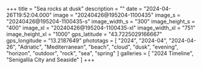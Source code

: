 +++
title = "Sea rocks at dusk"
description = ""
date = "2024-04-26T19:52:04.000"
image = "20240426@195204-1100435"
image_s = "20240426@195204-1100435-s"
image_width_s = "300"
image_height_s = "400"
image_xl = "20240426@195204-1100435-xl"
image_width_xl = "751"
image_height_xl = "1000"
gps_latitude = "43.7225029166667"
gps_longitude = "13.2187649"
phototags = [ "2024", "2024-04", "2024-04-26", "Adriatic", "Mediterranean", "beach", "cloud", "dusk", "evening", "horizon", "outdoor", "rock", "sea", "spring" ]
galleries = [ "2024 Timeline", "Senigallia City and Seaside" ]
+++
